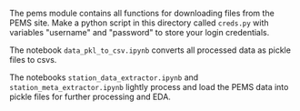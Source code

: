 The pems module contains all functions for downloading files from the PEMS site. Make a python script in this directory called ```creds.py``` with variables "username" and "password" to store your login credentials.

The notebook ```data_pkl_to_csv.ipynb``` converts all processed data as pickle files to csvs.

The notebooks ```station_data_extractor.ipynb``` and ```station_meta_extractor.ipynb``` lightly process and load the PEMS data into pickle files for further processing and EDA.




